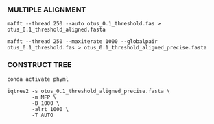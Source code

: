 ### MULTIPLE ALIGNMENT

`mafft --thread 250 --auto otus_0.1_threshold.fas > otus_0.1_threshold_aligned.fasta`  

`mafft --thread 250 --maxiterate 1000 --globalpair otus_0.1_threshold.fas > otus_0.1_threshold_aligned_precise.fasta`

### CONSTRUCT TREE

`conda activate phyml`

```
iqtree2 -s otus_0.1_threshold_aligned_precise.fasta \
        -m MFP \
        -B 1000 \
        -alrt 1000 \
        -T AUTO
```
